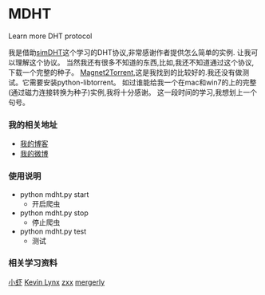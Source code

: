 MDHT
====

Learn more DHT protocol

   我是借助[simDHT](https://github.com/laomayi/simDHT)这个学习的DHT协议,非常感谢作者提供怎么简单的实例.
让我可以理解这个协议。
   当然我还有很多不知道的东西,比如,我还不知道通过这个协议,下载一个完整的种子。
   [Magnet2Torrent](https://github.com/danfolkes/Magnet2Torrent),这是我找到的比较好的.我还没有做测试。它需要安装python-libtorrent。
   如过谁能给我一个在mac和win7的上的完整(通过磁力连接转换为种子)实例,我将十分感谢。
   这一段时间的学习,我想划上一个句号。
   
### 我的相关地址
- [我的博客](http://midoks.cachecha.com)
- [我的微博](http://weibo.com/u/1504761980)

### 使用说明

- python mdht.py start 
	- 开启爬虫
- python mdht.py stop
	- 停止爬虫
- python mdht.py test
	- 测试

### 相关学习资料
   [小虾](http://xiaoxia.org/2013/05/11/magnet-search-engine/)
   [Kevin Lynx](http://codemacro.com/2013/05/19/crawl-dht/)
   [zxx](http://blog.csdn.net/xxxxxx91116/article/details/7971134)
   [mergerly](http://blog.csdn.net/mergerly/article/details/7989281)


